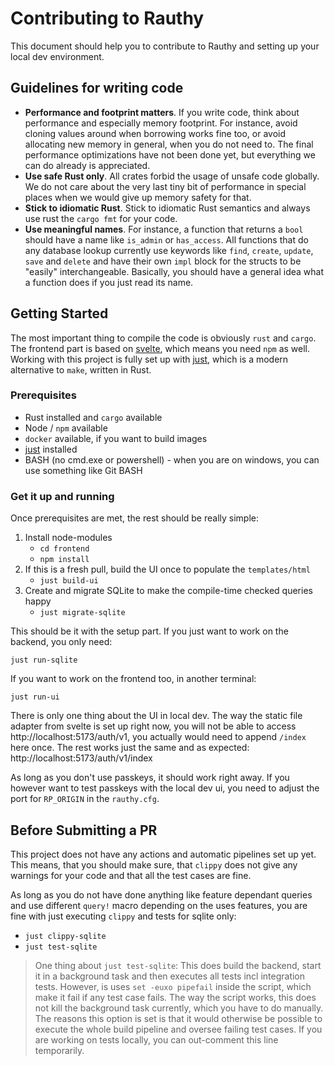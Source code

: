 # Contributing to Rauthy

This document should help you to contribute to Rauthy and setting up your local dev environment.

## Guidelines for writing code

- **Performance and footprint matters**. If you write code, think about performance and especially memory footprint.
For instance, avoid cloning values around when borrowing works fine too, or avoid allocating new memory in general,
when you do not need to. The final performance optimizations have not been done yet, but everything we can do already
is appreciated.
- **Use safe Rust only**. All crates forbid the usage of unsafe code globally. We do not care about the very last tiny
bit of performance in special places when we would give up memory safety for that.
- **Stick to idiomatic Rust**. Stick to idiomatic Rust semantics and always use rust the `cargo fmt` for your code.
- **Use meaningful names**. For instance, a function that returns a `bool` should have a name like `is_admin` or
`has_access`. All functions that do any database lookup currently use keywords like `find`, `create`, `update`, `save`
and `delete` and have their own `impl` block for the structs to be "easily" interchangeable. Basically, you should have
a general idea what a function does if you just read its name.

## Getting Started

The most important thing to compile the code is obviously `rust` and `cargo`. The frontend part is based on
[svelte](https://svelte.dev/), which means you need `npm` as well. Working with this project is fully set up with
[just](https://github.com/casey/just), which is a modern alternative to `make`, written in Rust.

### Prerequisites 

- Rust installed and `cargo` available
- Node / `npm` available
- `docker` available, if you want to build images
- [just](https://github.com/casey/just) installed
- BASH (no cmd.exe or powershell) - when you are on windows, you can use something like Git BASH

### Get it up and running

Once prerequisites are met, the rest should be really simple:

1. Install node-modules
    - `cd frontend`
    - `npm install`
2. If this is a fresh pull, build the UI once to populate the `templates/html`
    - `just build-ui`
3. Create and migrate SQLite to make the compile-time checked queries happy
    - `just migrate-sqlite`

This should be it with the setup part. If you just want to work on the backend, you only need:

`just run-sqlite`

If you want to work on the frontend too, in another terminal:

`just run-ui`

There is only one thing about the UI in local dev. The way the static file adapter from svelte is set up right now,
you will not be able to access http://localhost:5173/auth/v1, you actually would need to append `/index` here once.
The rest works just the same and as expected: http://localhost:5173/auth/v1/index

As long as you don't use passkeys, it should work right away. If you however want to test passkeys with the local
dev ui, you need to adjust the port for `RP_ORIGIN` in the `rauthy.cfg`.

## Before Submitting a PR

This project does not have any actions and automatic pipelines set up yet.  
This means, that you should make sure, that `clippy` does not give any warnings for your code and that all the test 
cases are fine.

As long as you do not have done anything like feature dependant queries and use different `query!` macro depending
on the uses features, you are fine with just executing `clippy` and tests for sqlite only:

- `just clippy-sqlite`
- `just test-sqlite`

> One thing about `just test-sqlite`: This does build the backend, start it in a background task and then executes
> all tests incl integration tests. However, is uses `set -euxo pipefail` inside the script, which make it fail if
> any test case fails. The way the script works, this does not kill the background task currently, which you have to do
> manually. The reasons this option is set is that it would otherwise be possible to execute the whole build pipeline
> and oversee failing test cases. If you are working on tests locally, you can out-comment this line temporarily.
